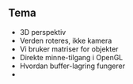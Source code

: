 Tema
-------
 - 3D perspektiv
 - Verden roteres, ikke kamera
 - Vi bruker matriser for objekter
 - Direkte minne-tilgang i OpenGL
 - Hvordan buffer-lagring fungerer
 -
